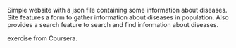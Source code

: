 Simple website with a json file containing some information about diseases.
Site features a form to gather information about diseases in population.
Also provides a search feature to search and find information about diseases.

exercise from Coursera.

